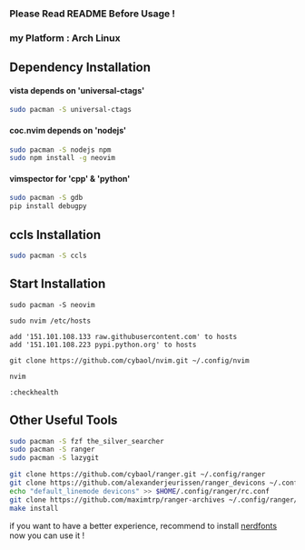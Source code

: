 ### Please Read README Before Usage !

### my Platform : Arch Linux

## Dependency Installation

#### vista depends on 'universal-ctags'
```bash
sudo pacman -S universal-ctags
```

#### coc.nvim depends on 'nodejs'
```bash
sudo pacman -S nodejs npm
sudo npm install -g neovim
```
#### vimspector for 'cpp' & 'python'
```bash
sudo pacman -S gdb
pip install debugpy
```

## ccls Installation
```bash
sudo pacman -S ccls
```

## Start Installation
```vim
sudo pacman -S neovim

sudo nvim /etc/hosts

add '151.101.108.133 raw.githubusercontent.com' to hosts
add '151.101.108.223 pypi.python.org' to hosts

git clone https://github.com/cybaol/nvim.git ~/.config/nvim

nvim

:checkhealth
```
## Other Useful Tools
```bash
sudo pacman -S fzf the_silver_searcher
sudo pacman -S ranger
sudo pacman -S lazygit

git clone https://github.com/cybaol/ranger.git ~/.config/ranger
git clone https://github.com/alexanderjeurissen/ranger_devicons ~/.config/ranger/plugins/ranger_devicons
echo "default_linemode devicons" >> $HOME/.config/ranger/rc.conf
git clone https://github.com/maximtrp/ranger-archives ~/.config/ranger/plugins/ranger-archives
make install
```
if you want to have a better experience, recommend to install [nerdfonts](https://www.nerdfonts.com)<br>
now you can use it !
